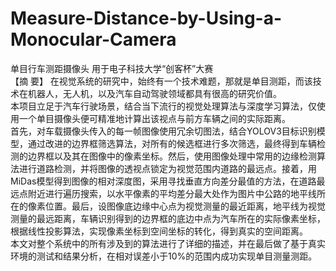 # Measure-Distance-by-Using-a-Monocular-Camera
单目行车测距摄像头 用于电子科技大学“创客杯”大赛  
【摘  要】   在视觉系统的研究中，始终有一个技术难题，那就是单目测距，而该技术在机器人，无人机，以及汽车自动驾驶领域都具有很高的研究价值。  
本项目立足于汽车行驶场景，结合当下流行的视觉处理算法与深度学习算法，仅使用一个单目摄像头便可精准地计算出该视点与前方车辆之间的实际距离。  
首先，对车载摄像头传入的每一帧图像使用冗余切图法，结合YOLOV3目标识别模型，通过改进的边界框筛选算法，对所有的候选框进行多次筛选，最终得到车辆检测的边界框以及其在图像中的像素坐标。然后，使用图像处理中常用的边缘检测算法进行道路检测，并将图像的透视点锁定为视觉范围内道路的最远点。接着，用MiDas模型得到图像的相对深度图，采用寻找垂直方向差分最值的方法，在道路最远点附近进行遍历搜索，以水平像素的平均差分最大处作为图片中公路的地平线所在的像素位置。最后，设图像底边缘中心点为视觉测量的最近距离，地平线为视觉测量的最远距离，车辆识别得到的边界框的底边中点为汽车所在的实际像素坐标，根据线性投影算法，实现像素坐标到空间坐标的转化，得到真实的空间距离。  
本文对整个系统中的所有涉及到的算法进行了详细的描述，并在最后做了基于真实环境的测试和结果分析，在相对误差小于10%的范围内成功实现单目测量测距。  
